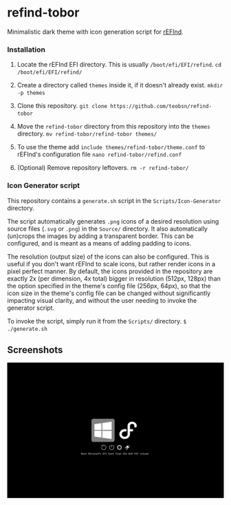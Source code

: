 # refind-tobor

Minimalistic dark theme with icon generation script for [rEFInd](http://www.rodsbooks.com/refind/).


### Installation

 1. Locate the rEFInd EFI directory. This is usually `/boot/efi/EFI/refind`.
    ```cd /boot/efi/EFI/refind/```

 2. Create a directory called `themes` inside it, if it doesn't already exist.
    ```mkdir -p themes```

 3. Clone this repository.
    ```git clone https://github.com/teobsn/refind-tobor```

 4. Move the `refind-tobor` directory from this repository into the `themes` directory.
    ```mv refind-tobor/refind-tobor themes/```

 5. To use the theme add `include themes/refind-tobor/theme.conf` to rEFInd's configuration file
    ```nano refind-tobor/refind.conf```

 6. (Optional) Remove repository leftovers.
    ```rm -r refind-tobor/```

### Icon Generator script
This repository contains a `generate.sh` script in the `Scripts/Icon-Generator` directory.

The script automatically generates `.png` icons of a desired resolution using source files (`.svg` or `.png`) in the `Source/` directory.
It also automatically (un)crops the images by adding a transparent border. This can be configured, and is meant as a means of adding padding to icons.

The resolution (output size) of the icons can also be configured.
This is useful if you don't want rEFInd to scale icons, but rather render icons in a pixel perfect manner.
By default, the icons provided in the repository are exactly 2x (per dimension, 4x total) bigger in resolution (512px, 128px) than the option specified in the theme's config file (256px, 64px), so that the icon size in the theme's config file can be changed without significantly impacting visual clarity, and without the user needing to invoke the generator script.

To invoke the script, simply run it from the `Scripts/` directory.
`$ ./generate.sh`

## Screenshots

![screenshot](Screenshots/1.png "Screenshot")